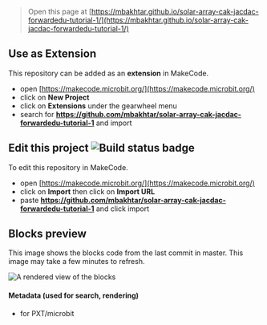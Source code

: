 
> Open this page at [https://mbakhtar.github.io/solar-array-cak-jacdac-forwardedu-tutorial-1/](https://mbakhtar.github.io/solar-array-cak-jacdac-forwardedu-tutorial-1/)

## Use as Extension

This repository can be added as an **extension** in MakeCode.

* open [https://makecode.microbit.org/](https://makecode.microbit.org/)
* click on **New Project**
* click on **Extensions** under the gearwheel menu
* search for **https://github.com/mbakhtar/solar-array-cak-jacdac-forwardedu-tutorial-1** and import

## Edit this project ![Build status badge](https://github.com/mbakhtar/solar-array-cak-jacdac-forwardedu-tutorial-1/workflows/MakeCode/badge.svg)

To edit this repository in MakeCode.

* open [https://makecode.microbit.org/](https://makecode.microbit.org/)
* click on **Import** then click on **Import URL**
* paste **https://github.com/mbakhtar/solar-array-cak-jacdac-forwardedu-tutorial-1** and click import

## Blocks preview

This image shows the blocks code from the last commit in master.
This image may take a few minutes to refresh.

![A rendered view of the blocks](https://github.com/mbakhtar/solar-array-cak-jacdac-forwardedu-tutorial-1/raw/master/.github/makecode/blocks.png)

#### Metadata (used for search, rendering)

* for PXT/microbit
<script src="https://makecode.com/gh-pages-embed.js"></script><script>makeCodeRender("{{ site.makecode.home_url }}", "{{ site.github.owner_name }}/{{ site.github.repository_name }}");</script>
